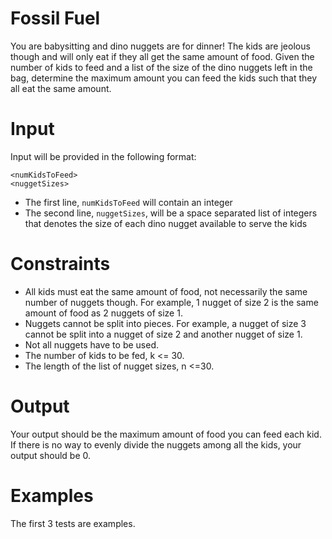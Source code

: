 # Fossil Fuel
You are babysitting and dino nuggets are for dinner! The kids are jeolous though and will only eat if they all get the same amount of food. Given the number of kids to feed and a list of the size of the dino nuggets left in the bag, determine the maximum amount you can feed the kids such that they all eat the same amount. 

# Input
Input will be provided in the following format:

```
<numKidsToFeed>
<nuggetSizes>
```

* The first line, `numKidsToFeed` will contain an integer
* The second line, `nuggetSizes`, will be a space separated list of integers that denotes the size of each dino nugget available to serve the kids

# Constraints

* All kids must eat the same amount of food, not necessarily the same number of nuggets though. For example, 1 nugget of size 2 is the same amount of food as 2 nuggets of size 1.
* Nuggets cannot be split into pieces. For example, a nugget of size 3 cannot be split into a nugget of size 2 and another nugget of size 1.
* Not all nuggets have to be used.
* The number of kids to be fed, k <= 30.
* The length of the list of nugget sizes, n <=30.

# Output
Your output should be the maximum amount of food you can feed each kid. If there is no way to evenly divide the nuggets among all the kids, your output should be 0.

# Examples
The first 3 tests are examples.